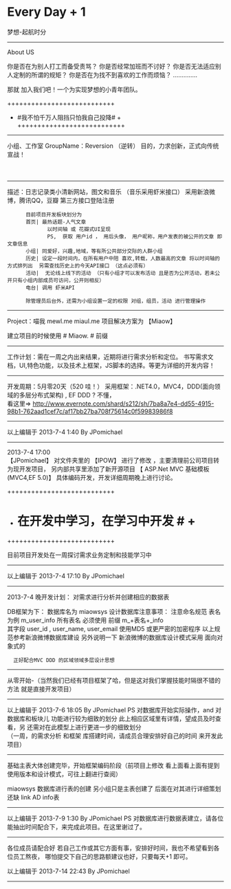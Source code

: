 Every Day + 1
=================
梦想-起航时分

*******************************************************************************************
About US

你是否在为别人打工而备受责骂？
你是否经常加班而不讨好？
你是否无法适应别人定制的所谓的规矩？
你是否在为找不到喜欢的工作而烦恼？
..............

那就 加入我们吧！一个为实现梦想的小青年团队。

+++++++++++++++++++++++++++
+   #我不怕千万人阻挡只怕我自己投降#   +
+++++++++++++++++++++++++++

*******************************************************************************************
小组、工作室
GroupName：Reversion （逆转） 目的，力求创新，正式向传统宣战！



*******************************************************************************************
描述：日志记录类小清新网站，图文和音乐 （音乐采用虾米接口）
          采用新浪微博，腾讯QQ，豆瓣 第三方接口登陆注册  
          
          目前项目开发板块划分为
          首页| 最热话题-人气文章
                 以时间轴 或 花瓣式UI呈现   
                 PS,  获取 用户id ， 用后头像， 用户昵称，用户发表的被公开的文章 即文章信息
          小组| 同爱好，兴趣,地域，等有所公共部分交际的人群小组     
          历史| 设定一段时间内，在所有用户中陪 喜欢,转载，人数最高的文章 将以时间轴的方式排列出  另需查找历史上的今天API接口 （这点必须有）
          活动|  无论线上线下的活动 （只有小组才可以发布活动 且是否为公开活动，若未公开只有小组内部成员可访问，公开则相反）
          电台| 调用 虾米API
         
          除管理员后台外，还需为小组设置一定的权限 对组，组员，活动 进行管理操作
     

*******************************************************************************************
Project：喵我  mewl.me
                        miaul.me
                        项目解决方案为 【Miaow】

建立项目的时候使用  #  Miaow.  # 前缀
*******************************************************************************************
工作计划：需在一周之内出来结果，近期将进行需求分析和定位。
                 书写需求文档，UI,特色功能，以及技术上框架，JS脚本的选择。等更为详细的开发内容！

*******************************************************************************************
开发周期：5月零20天（520 哇！）
采用框架：.NET4.0，MVC4，DDD(面向领域的多层分布式架构) , EF
         DDD ? 不懂，     
         看这里=>
		 http://www.evernote.com/shard/s212/sh/7ba8a7e4-dd55-4915-98b1-762aad1cef7c/af17bb27ba708f75614c0f59983986f8

*******************************************************************************************
以上编辑于 2013-7-4 1:40
By JPomichael

*******************************************************************************************

2013-7-4 17:00   
【JPomichael】  对文件夹里的 【IPOW】 进行了修改 ，主要清理前公司项目转为现开发项目，
                            另内部共享里添加了新开源项目 【 ASP.Net MVC 基础模板 (MVC4,EF 5.0)】 
							具体编码开发，开发详细周期晚上进行讨论。

+++++++++++++++++++++++++++
+   #   在开发中学习，在学习中开发   #   +
+++++++++++++++++++++++++++

目前项目开发处在一周探讨需求业务定制和技能学习中

*******************************************************************************************
以上编辑于 2013-7-4 17:10
By JPomichael

*******************************************************************************************

2013-7-4 晚开发计划：
对需求进行分析并创建相应的数据表

DB框架为下：
数据库名为  miaowsys 
设计数据库注意事项：
       注意命名规范 
       表名为例   m_user_info   所有表名  必须使用  前缀 m_+表名+_info   
       其字段 user_id ,   user_name, user_email    使用MD5 或更严密的加密程序
       以上规范参考新浪微博数据库建设  另外说明一下  新浪微博的数据库设计模式采用 面向对象式的   
       
      正好配合MVC DDD 的区域领域多层设计思想  

       
*******************************************************************************************

从零开始-（当然我们已经有项目框架了哈，但是这对我们掌握技能时隔很不错的方法 就是直接开发项目）

*******************************************************************************************
以上编辑于 2013-7-6 18:05
By JPomichael
PS 对数据库开始实际操作，and 对数据库和板块儿  功能进行较为细致的划分
     此上相应区域里有详情，望成员及时查看，另 还需对在此模型上进行更进一步的细致划分  
     （一周，的需求分析 和框架 库搭建时间，请成员合理安排好自己的时间 来开发此项目）

*******************************************************************************************

基础主表大体创建完毕，开始框架编码阶段（前项目上修改 看上面看上面有提到使用版本和设计模式，可往上翻进行查阅）

miaowsys 数据库进行表的创建 另小组只是主表创建了 后面在对其进行详细策划
还缺 link  AD info表

*******************************************************************************************
以上编辑于 2013-7-9 1:30
By JPomichael
PS 对数据库进行数据表建立，请各位能抽出时间配合下，来完成此项目。在这里谢过了。

*******************************************************************************************

各位成员请配合好   若自己工作或其它方面有事，安排好时间，我也不希望看到各位员工熬夜，
哪怕提交下自己的思路额建议也好，只要每天+1 即可。

以上编辑于 2013-7-14 22:43
By JPomichael

*******************************************************************************************
